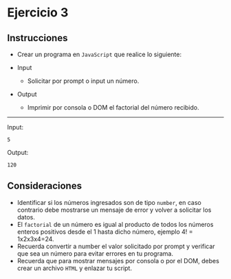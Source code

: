 # Ejercicio 3

## Instrucciones

- Crear un programa en `JavaScript` que realice lo siguiente:

- Input
  - Solicitar por prompt o input un número.

- Output
  - Imprimir por consola o DOM el factorial del número recibido.
--- 

Input:
```
5
```
Output:
``` 
120
```

## Consideraciones


- Identificar si los números ingresados son de tipo `number`, en caso contrario debe mostrarse un mensaje de error y volver a solicitar los datos.
- El `factorial` de un número es igual al producto de todos los números enteros positivos desde el 1 hasta dicho número, ejemplo 4! = 1x2x3x4=24.
- Recuerda convertir a number el valor solicitado por prompt y verificar que sea un número para evitar errores en tu programa.
- Recuerda que para mostrar mensajes por consola o por el DOM, debes crear un archivo `HTML` y enlazar tu script.

